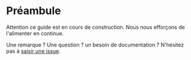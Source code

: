 # Préambule

Attention ce guide est en cours de construction. Nous nous efforçons de l'alimenter en continue.

Une remarque ? Une question ? un besoin de documentation ? N'hésitez pas à [saisir une issue](https://github.com/get-focus/focus-documentation/issues).
